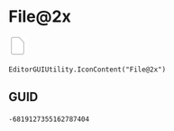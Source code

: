 # File@2x
![](/img/File@2x.png)

``` CSharp
EditorGUIUtility.IconContent("File@2x")
```
## GUID
```
-6819127355162787404
```
